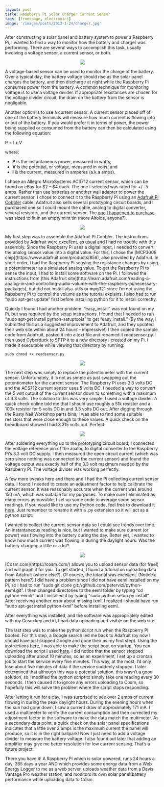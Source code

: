 ```yaml
---
layout: post
title: Raspberry Pi Solar Charger Current Sensor
tags: [frontpage, electronics]
image: '/images/posts/2013-1-24/charger.jpg'
---
```


After constructing a solar panel and battery system to power a Raspberry Pi, I wanted to find a way to monitor how the battery and charger was performing.  There are several ways to accomplish this task, usually involving a voltage sensor, a current sensor, or both.
<p align="center">
  <img src="/images/posts/2013-1-24/schematic.jpg">
</p>
A voltage-based sensor can be used to monitor the charge of the battery.  Over a typical day, the battery voltage should rise as the solar panel charges the battery, and then discharge at night while the Raspberry Pi consumes power from the battery.  A common technique for monitoring voltage is to use a voltage divider.  If appropriate resistances are chosen for the voltage divider circuit, the drain on the battery from the sensor is negligable.

Another option is to use a current sensor.  A current sensor placed off of one of the battery terminals will measure how much current is flowing into or out of the battery.  If you would prefer it in terms of power, the power being supplied or consumed from the battery can then be calculated using the following equation:

P = I x V

where:

* **P** is the instantaneous power, measured in watts;
* **V** is the potential, or voltage, measured in volts; and
* **I** is the current, measured in amperes (a.k.a amps).

I chose an Allegro MicroSystems ACS712 current sensor, which can be found on eBay for $2 – $4 each.  The one I selected was rated for +/- 5 amps.  Rather than use batteries or another wall adapter to power the current sensor, I chose to connect it to the Raspberry Pi using an [Adafruit Pi Cobbler](http://learn.adafruit.com/adafruit-pi-cobbler-kit/overview) cable.  Adafruit also sells several prototyping circuit boards, and I purchased one so I could mount the cable, analog to digital converter, several resistors, and the current sensor.  The [one I happened to purchase](http://www.adafruit.com/products/723) was sized to fit in an empty mint tin (more Altoids, anyone?).
<p align="center">
  <img src="/images/posts/2013-1-24/breadboard.jpg">
</p>
My first step was to assemble the Adafruit Pi Cobbler.  The instructions provided by Adafruit were excellent, as usual and I had no trouble with this assembly.  Since the Raspberry Pi uses a digital input, I needed to convert the analog sensor value into a digital value.  For this, I chose the [MCP3008 chip](https://www.adafruit.com/products/856), also provided by Adafruit.  In short order, I had the Raspberry Pi sensing the resistance changes by using a potentiometer as a simulated analog value.  To get the Raspberry Pi to sense the input, I had to install some software on the Pi.  I followed the instructions from [this Adafruit site](http://learn.adafruit.com/reading-a-analog-in-and-controlling-audio-volume-with-the-raspberry-pi/necessary-packages), but did not install alsa-utils or mpg321 since I’m not using the Rapsberry Pi to control the volume as the tutorial explains.  I also had to run “sudo apt-get update” first before installing python for it to install correctly.

Quickly I found I had another problem.  “easy_install” was not found on my Pi, but was required by the setup instructions.  I found that I needed to run “sudo apt-get install python-setuptools” to get “easy_install.”  (By the way, I submitted this as a suggested improvement to Adafruit, and they updated their web site within about 24 hours – impressive!)  I then copied the sample code from Adafruit, pasted it into a text file and renamed it readsensor.py.  I then used [Cyberduck](http://cyberduck.ch/) to SFTP it to a new directory I created on my Pi.  I made it executable while viewing that directory by running:

    sudo chmod +x readsensor.py

<p align="center">
  <img src="/images/posts/2013-1-24/python.png">
</p>
The next step was simply to replace the potentiometer with the current sensor.  Unfortunately, it is not as simple as just swapping out the potentiometer for the current sensor.  The Raspberry Pi uses 3.3 volts DC and the ACS712 current sensor uses 5 volts DC.  I needed a way to convert the 5 volt output of the current sensor down to something with a maximum of 3.3 volts.  The solution to this was very simple.  I used a voltage divider.  A quick check online told me that I should use roughly a 51k resistor and a 100k resistor for 5 volts DC in and 3.3 volts DC out.  After digging through the Rusty Nail Workshop parts bins, I was able to find some suitable resistors that were close enough to these values.  A quick check on the breadboard showed I had 3.315 volts out.  Perfect.
<p align="center">
  <img src="/images/posts/2013-1-24/cobbler.jpg">
</p>
After soldering everything up to the prototyping circuit board, I connected the voltage reference pin of the analog to digital converter to the Raspberry Pi’s 3.3 volt DC supply.  I then measured the open circuit current (which was zero since nothing was connected to the current sensor) and found the voltage output was exactly half of the 3.3 volt maximum needed by the Raspberry Pi.  The voltage divider was working perfectly.

A few more tweaks here and there and I had the Pi collecting current sensor data.  I found I needed to create an adjustment factor to help calibrate the current sensor.  It was reasonably accurate when the current was around 150 mA, which was suitable for my purposes.  To make sure I eliminated as many errors as possible, I set up some code to average some sensor readings.  If you would like to use my Python code, feel free to download it [here](/files/readsensor.txt).  Just remember to rename it with a .py extension so it will act as a python script.

I wanted to collect the current sensor data so I could see trends over time.  An instantaneous reading is nice, but I wanted to make sure current (or power) was flowing into the battery during the day.  Better yet, I wanted to know how much current was flowing in during the daylight hours.  Was the battery charging a little or a lot?
<p align="center">
  <img src="/images/posts/2013-1-24/pip.png">
</p>
[Cosm.com](https://cosm.com/) allows you to upload sensor data (for free!) and will graph it for you.  To get started, I found a tutorial on uploading data from Adafruit (where else?).  Of course, the tutorial was excellent.  (Notice a pattern here?)  I did have a problem since I did not have eeml installed on my Pi, so I had to run “sudo git clone git://github.com/petervizi/python-eeml.git”.  I then changed directories to the eeml folder by typing “cd python-eeml/” and I installed it by typing “sudo python setup.py install”.  After receiving another error about missing lxml, I realized I should have run “sudo apt-get install python-lxml” before installing eeml.

After everything was installed, and the software was appropriately edited with my Cosm key and id, I had data uploading and visible on the web site!

The last step was to make the python script run when the Raspberry Pi booted.  For this step, a Google search led me back to Adafruit (by now I should have just skipped Google and gone their as my first step).  Using the instructions [here](http://learn.adafruit.com/drive-a-16x2-lcd-directly-with-a-raspberry-pi/init-script), I was able to make the script boot on startup.  You can download the script I used [here](/files/sensor.txt).  I did notice that the sensor stopped uploading after about 10 minutes, so as an experiment, I set up a crontab job to start the service every five minutes.  This way, at the most, I’d only lose about five minutes of data if the service suddenly stopped.  I later determined that although this was a potential solution, this wasn’t a good solution, so I modified the python script to simply take one reading every 30 seconds.  I then caused it to ignore any errors uploading to Cosm, so hopefully this will solve the problem where the script stops responding.

After letting it run for a day, I was surprised to see over 2 amps of current flowing in during the peak daylight hours.  During the evening hours when the sun had gone down, I saw a current draw of approximately 171 mA.  I used a multimeter to verify the current consumption and then corrected my adjustment factor in the software to make the data match the multimeter.  As a secondary data point, a quick check on the solar panel specifications indicates that a little over 2 amps is the maximum current the panel will produce, so it is in the right ballpark!  Now I just need to add a voltage divider to measure the battery voltage.  I also found out later that adding an amplifier may give me better resolution for low current sensing.  That’s a future project.

There you have it!  A Raspberry Pi which is solar powered, runs 24 hours a day, 365 days a year AND which provides some energy data from a Web Energy Logger to me as a web server, uploads weather data from a Davis Vantage Pro weather station, and monitors its own solar panel/battery performance while uploading data to Cosm.
